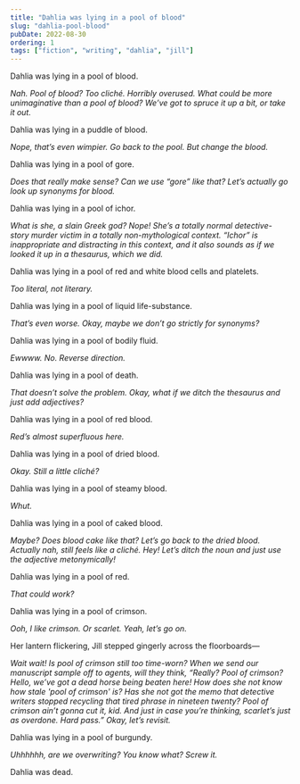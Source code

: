 ```yaml
---
title: "Dahlia was lying in a pool of blood"
slug: "dahlia-pool-blood"
pubDate: 2022-08-30
ordering: 1
tags: ["fiction", "writing", "dahlia", "jill"]
---
```


<span class="small-caps">Dahlia was lying in a pool of blood.</span>

_Nah. Pool of blood? Too cliché. Horribly overused. What could be more unimaginative than a pool of blood? We’ve got to spruce it up a bit, or take it out._

Dahlia was lying in a puddle of blood.

_Nope, that’s even wimpier. Go back to the pool. But change the blood._

Dahlia was lying in a pool of gore.

_Does that really make sense? Can we use “gore” like that? Let’s actually go look up synonyms for blood._

Dahlia was lying in a pool of ichor.

_What is she, a slain Greek god? Nope! She’s a totally normal detective-story murder victim in a totally non-mythological context. “Ichor” is inappropriate and distracting in this context, and it also sounds as if we looked it up in a thesaurus, which we did._

Dahlia was lying in a pool of red and white blood cells and platelets.

_Too literal, not literary._

Dahlia was lying in a pool of liquid life-substance.

_That’s even worse. Okay, maybe we don’t go strictly for synonyms?_

Dahlia was lying in a pool of bodily fluid.

_Ewwww. No. Reverse direction._

Dahlia was lying in a pool of death.

_That doesn’t solve the problem. Okay, what if we ditch the thesaurus and just add adjectives?_

Dahlia was lying in a pool of red blood.

_Red’s almost superfluous here._

Dahlia was lying in a pool of dried blood.

_Okay. Still a little cliché?_

Dahlia was lying in a pool of steamy blood.

_Whut._

Dahlia was lying in a pool of caked blood.

_Maybe? Does blood cake like that? Let’s go back to the dried blood. Actually nah, still feels like a cliché. Hey! Let’s ditch the noun and just use the adjective metonymically!_

Dahlia was lying in a pool of red.

_That could work?_

Dahlia was lying in a pool of crimson.

_Ooh, I like crimson. Or scarlet. Yeah, let’s go on._

Her lantern flickering, Jill stepped gingerly across the floorboards—

_Wait wait! Is pool of crimson still too time-worn? When we send our manuscript sample off to agents, will they think, “Really? Pool of crimson? Hello, we’ve got a dead horse being beaten here! How does she not know how stale 'pool of crimson' is? Has she not got the memo that detective writers stopped recycling that tired phrase in nineteen twenty? Pool of crimson ain’t gonna cut it, kid. And just in case you’re thinking, scarlet’s just as overdone. Hard pass.” Okay, let’s revisit._

Dahlia was lying in a pool of burgundy.

_Uhhhhhh, are we overwriting? You know what? Screw it._

Dahlia was dead.
